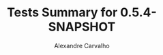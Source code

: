 ---
title: Tests Summary for 0.5.4-SNAPSHOT
author: Alexandre Carvalho
menu_title: 0.5.4-SNAPSHOT
category: surefire_reports
layout: iframe
iframe_url: /docs/0.5.4-SNAPSHOT/junit/test/index.html
order: 7
---